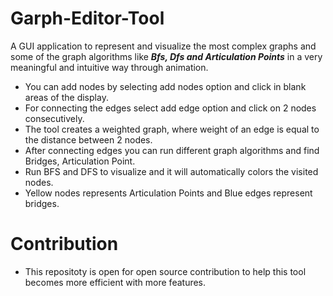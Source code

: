 # Garph-Editor-Tool
A GUI application to represent and visualize the most complex graphs and some of the graph algorithms like
***Bfs, Dfs and Articulation Points*** in a very meaningful and intuitive way through animation.

- You can add nodes by selecting add nodes option and click in blank areas of the display.
- For connecting the edges select add edge option and click on 2 nodes consecutively.
- The tool creates a weighted graph, where weight of an edge is equal to the distance between 2 nodes.
- After connecting edges you can run different graph algorithms and find Bridges, Articulation Point.
- Run BFS and DFS to visualize and it will automatically colors the visited nodes.
- Yellow nodes represents Articulation Points and Blue edges represent bridges. 


# Contribution 
- This repositoty is open for open source contribution to help this tool becomes more efficient with more features.

